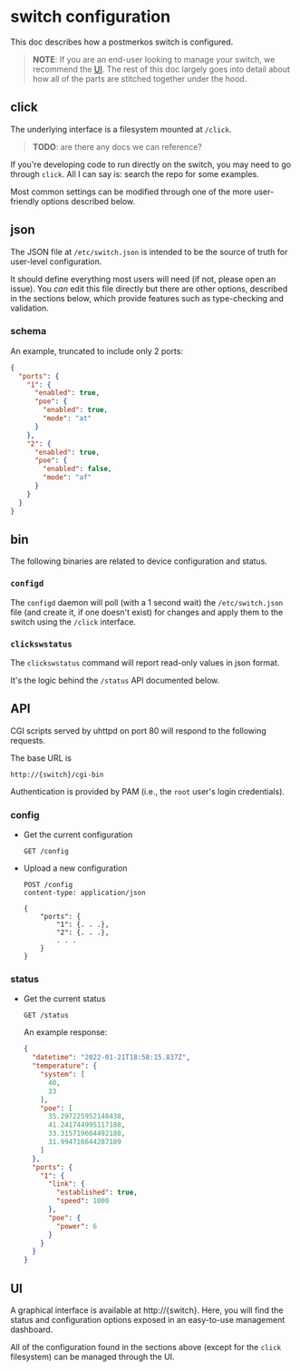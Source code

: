# switch configuration

This doc describes how a postmerkos switch is configured.

> **NOTE**: If you are an end-user looking to manage your switch, we recommend the [UI](#UI).
> The rest of this doc largely goes into detail about how all of the parts are stitched together under the hood.

## click

The underlying interface is a filesystem mounted at `/click`.

> **TODO**: are there any docs we can reference?

If you're developing code to run directly on the switch, you may need to go through `click`.
All I can say is: search the repo for some examples.

Most common settings can be modified through one of the more user-friendly options described below.

## json

The JSON file at `/etc/switch.json` is intended to be the source of truth for user-level configuration.

It should define everything most users will need (if not, please open an issue).
You _can_ edit this file directly but there are other options, described in the sections below, which provide features such as type-checking and validation.

### schema

An example, truncated to include only 2 ports:

```json
{
  "ports": {
    "1": {
      "enabled": true,
      "poe": {
        "enabled": true,
        "mode": "at"
      }
    },
    "2": {
      "enabled": true,
      "poe": {
        "enabled": false,
        "mode": "af"
      }
    }
  }
}
```

## bin

The following binaries are related to device configuration and status.

### `configd`


The `configd` daemon will poll (with a 1 second wait) the `/etc/switch.json` file (and create it, if one doesn't exist) for changes and apply them to the switch using the `/click` interface.


### `clickswstatus`

The `clickswstatus` command will report read-only values in json format.

It's the logic behind the `/status` API documented below.


## API

CGI scripts served by uhttpd on port 80 will respond to the following requests.

The base URL is

    http://{switch}/cgi-bin

Authentication is provided by PAM (i.e., the `root` user's login credentials).

### config

- Get the current configuration

      GET /config

- Upload a new configuration

      POST /config
      content-type: application/json

      {
          "ports": {
              "1": {. . .},
              "2": {. . .},
              . . .
          }
      }

### status

- Get the current status

      GET /status

  An example response:

  ```json
  {
    "datetime": "2022-01-21T18:58:15.837Z",
    "temperature": {
      "system": [
        40,
        33
      ],
      "poe": [
        35.297225952148438,
        41.241744995117188,
        33.315719604492188,
        31.994716644287109
      ]
    },
    "ports": {
      "1": {
        "link": {
          "established": true,
          "speed": 1000
        },
        "poe": {
          "power": 6
        }
      }
    }
  }
  ```

## UI

A graphical interface is available at http://{switch}.
Here, you will find the status and configuration options exposed in an easy-to-use management dashboard.

All of the configuration found in the sections above (except for the `click` filesystem) can be managed through the UI.
